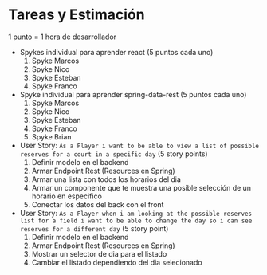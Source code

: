 # Tareas y Estimación
1 punto = 1 hora de desarrollador

- Spykes individual para aprender react (5 puntos cada uno)
    1. Spyke Marcos
    2. Spyke Nico
    3. Spyke Esteban
    4. Spyke Franco
- Spyke individual para aprender spring-data-rest (5 puntos cada uno)
    1. Spyke Marcos
    2. Spyke Nico
    3. Spyke Esteban
    4. Spyke Franco
    5. Spyke Brian
- User Story: `As a Player i want to be able to view a list of possible reserves for a court in a specific day` (5 story points)
    1. Definir modelo en el backend
    2. Armar Endpoint Rest (Resources en Spring)
    3. Armar una lista con todos los horarios del dia
    4. Armar un componente que te muestra una posible selección de un horario en especifico
    5. Conectar los datos del back con el front
- User Story: `As a Player when i am looking at the possible reserves list for a field i want to be able to change the day so i can see reserves for a different day` (5 story point)
    1. Definir modelo en el backend
    2. Armar Endpoint Rest (Resources en Spring)
    3. Mostrar un selector de dia para el listado
    4. Cambiar el listado dependiendo del dia selecionado